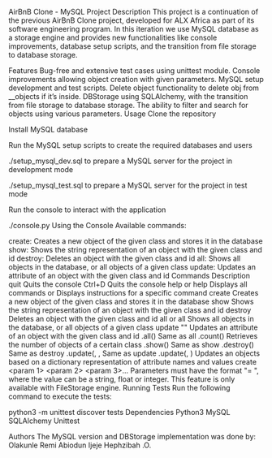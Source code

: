 AirBnB Clone - MySQL
Project Description
This project is a continuation of the previous AirBnB Clone project, developed for ALX Africa as part of its software engineering program. In this iteration we use MySQL database as a storage engine and provides new functionalities like console improvements, database setup scripts, and the transition from file storage to database storage.

Features
Bug-free and extensive test cases using unittest module.
Console improvements allowing object creation with given parameters.
MySQL setup development and test scripts.
Delete object functionality to delete obj from __objects if it’s inside.
DBStorage using SQLAlchemy, with the transition from file storage to database storage.
The ability to filter and search for objects using various parameters.
Usage
Clone the repository


Install MySQL database

Run the MySQL setup scripts to create the required databases and users

./setup_mysql_dev.sql to prepare a MySQL server for the project in development mode

./setup_mysql_test.sql to prepare a MySQL server for the project in test mode

Run the console to interact with the application

./console.py
Using the Console
Available commands:

create: Creates a new object of the given class and stores it in the database
show: Shows the string representation of an object with the given class and id
destroy: Deletes an object with the given class and id
all: Shows all objects in the database, or all objects of a given class
update: Updates an attribute of an object with the given class and id
Commands	Description
quit	Quits the console
Ctrl+D	Quits the console
help or help <command>	Displays all commands or Displays instructions for a specific command
create <class>	Creates a new object of the given class and stores it in the database
show <class> <ID>	Shows the string representation of an object with the given class and id
destroy <class> <ID>	Deletes an object with the given class and id
all or all <class>	Shows all objects in the database, or all objects of a given class
update <class> <id> <attribute name> "<attribute value>"	Updates an attribute of an object with the given class and id
<class>.all()	Same as all <class>
<class>.count()	Retrieves the number of objects of a certain class
<class>.show(<ID>)	Same as show <class> <ID>
<class>.destroy(<ID>)	Same as destroy <class> <ID>
<class>.update(<ID>, <attribute name>, <attribute value>	Same as update <class> <ID> <attribute name> <attribute value>
<class>.update(<ID>, <dictionary representation>)	Updates an objects based on a dictionary representation of attribute names and values
create <Class name> <param 1> <param 2> <param 3>...	Parameters must have the format "<key name>= <value>", where the value can be a string, float or integer. This feature is only available with FileStorage engine.
Running Tests
Run the following command to execute the tests:

python3 -m unittest discover tests
Dependencies
Python3
MySQL
SQLAlchemy
Unittest


Authors
The MySQL version and DBStorage implementation was done by:
Olakunle Remi Abiodun
Ijeje Hephzibah .O.
